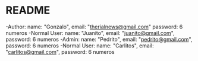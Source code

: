 # README

-Author: name: "Gonzalo", email: "therialnews@gmail.com" password: 6 numeros
-Normal User: name: "Juanito", email: "juanito@gmail.com", password: 6 numeros
-Admin: name: "Pedrito", email: "pedrito@gmail.com", password: 6 numeros
-Normal User: name: "Carlitos", email: "carlitos@gmail.com", password: 6 numeros
